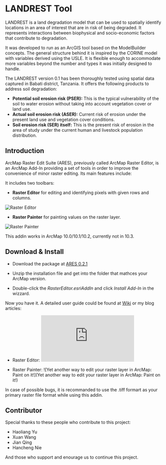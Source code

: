LANDREST Tool
====================

LANDREST is a land degradation model that can be used to spatially identify locations in an area of interest that are in risk of being degraded. It represents interactions between biophysical and socio-economic factors that contribute to degradation.

It was developed to run as an ArcGIS tool based on the ModelBuilder concepts. The general structure behind it is inspired by the CORINE model with variables derived using the USLE. It is flexible enough to accommodate more variables beyond the number and types it was initially designed to handle.

The LANDREST version 0.1 has been thoroughly tested using spatial data captured in Babati district, Tanzania. It offers the following products to address soil degradation:

* **Potential soil erosion risk (PSER):** This is the typical vulnerability of the soil to water erosion without taking into account vegetation cover or land use.
* **Actual soil erosion risk (ASER):** Current risk of erosion under the present land use and vegetation cover conditions. 
* **Soil erosion risk (SER) itself:** This is the present risk of erosion in the area of study under the current human and livestock population distribution.

## Introduction

ArcMap Raster Edit Suite (ARES), previously called ArcMap Raster Editor, is an ArcMap Add-In providing a set of tools in order to improve the convenience of minor raster editing. Its main features include:

It includes two toolbars:

* **Raster Editor** for editing and identifying pixels with given rows and columns.

![Raster Editor](http://haoliangyu.net/images/GIS/ares_editing/eidtor_toolbar.png)

* **Raster Painter** for painting values on the raster layer.

![Raster Painter](http://i59.tinypic.com/25fppig.png)

This addin works in ArcMap 10.0/10.1/10.2, currently not in 10.3. 

## Download & Install

* Download the package at [ARES 0.2.1](https://github.com/dz316424/ares/releases/download/v0.2.1/ARES.0.2.1.zip)

* Unzip the installation file and get into the folder that mathces your ArcMap version.
 
* Double-click the *RasterEditor.esriAddIn* and click *Install Add-In* in the wizzard.

Now you have it. A detailed user guide could be found at [Wiki](https://github.com/dz316424/arcmap-raster-editor/wiki) or my blog articles:

* Raster Editor: ![Editing single pixels of raster layer in ArcMap with just a few clicks](http://haoliangyu.net/editing-single-pixels-of-raster-layer-in-arcmap-with-just-a-few-clicks.html#.VQOzWuFp4S8)

* Raster Painter: ![Yet another way to edit your raster layer in ArcMap: Paint on it!](Yet another way to edit your raster layer in ArcMap: Paint on it!)

In case of possible bugs, it is recommanded to use the .tiff formart as your primary raster file format while using this addin.

## Contributor

Special thanks to these people who contribute to this project:

* Haoliang Yu
* Xuan Wang
* Jian Qing
* Hancheng Nie

And those who support and enourage us to continue this project.
